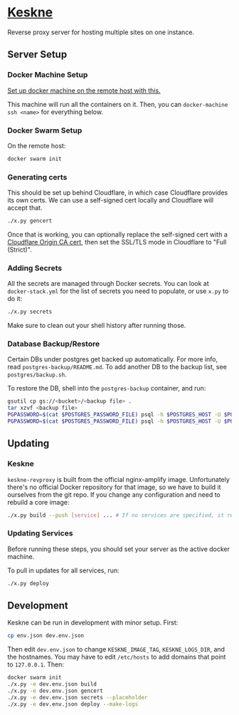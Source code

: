 # [Keskne](https://translate.google.com/#view=home&op=translate&sl=et&tl=en&text=keskne)

Reverse proxy server for hosting multiple sites on one instance.

## Server Setup

### Docker Machine Setup

[Set up docker machine on the remote host with this.](https://www.digitalocean.com/community/tutorials/how-to-provision-and-manage-remote-docker-hosts-with-docker-machine-on-ubuntu-16-04#step-3-%E2%80%94-provisioning-a-dockerized-host-using-docker-machine)

This machine will run all the containers on it. Then, you can `docker-machine ssh <name>` for everything below.

### Docker Swarm Setup

On the remote host:

```sh
docker swarm init
```

### Generating certs

This should be set up behind Cloudflare, in which case Cloudflare provides its own certs. We can use a self-signed cert locally and Cloudflare will accept that.

```sh
./x.py gencert
```

Once that is working, you can optionally replace the self-signed cert with a [Cloudflare Origin CA cert](https://support.cloudflare.com/hc/en-us/articles/115000479507#h_30e5cf09-6e98-48e1-a9f1-427486829feb), then set the SSL/TLS mode in Cloudflare to "Full (Strict)".

### Adding Secrets

All the secrets are managed through Docker secrets. You can look at `docker-stack.yml` for the list of secrets you need to populate, or use `x.py` to do it:

```sh
./x.py secrets
```

Make sure to clean out your shell history after running those.

### Database Backup/Restore

Certain DBs under postgres get backed up automatically. For more info, read `postgres-backup/README.md`. To add another DB to the backup list, see `postgres/backup.sh`.

To restore the DB, shell into the `postgres-backup` container, and run:

```sh
gsutil cp gs://<bucket>/<backup file> .
tar xzvf <backup file>
PGPASSWORD=$(cat $POSTGRES_PASSWORD_FILE) psql -h $POSTGRES_HOST -U $POSTGRES_USER -c "CREATE DATABASE gdlk;" # If necessary
PGPASSWORD=$(cat $POSTGRES_PASSWORD_FILE) psql -h $POSTGRES_HOST -U $POSTGRES_USER gdlk < backups/gdlk.bak<db>.bak
```

## Updating

### Keskne

`keskne-revproxy` is built from the official nginx-amplify image. Unfortunately there's no official Docker repository for that image, so we have to build it ourselves from the git repo. If you change any configuration and need to rebuild a core image:

```sh
./x.py build --push [service] ... # If no services are specified, it rebuilds/pushes all
```

### Updating Services

Before running these steps, you should set your server as the active docker machine.

To pull in updates for all services, run:

```sh
./x.py deploy
```

## Development

Keskne can be run in development with minor setup. First:

```sh
cp env.json dev.env.json
```

Then edit `dev.env.json` to change `KESKNE_IMAGE_TAG`, `KESKNE_LOGS_DIR`, and the hostnames. You may have to edit `/etc/hosts` to add domains that point to `127.0.0.1`. Then:

```sh
docker swarm init
./x.py -e dev.env.json build
./x.py -e dev.env.json gencert
./x.py -e dev.env.json secrets --placeholder
./x.py -e dev.env.json deploy --make-logs
```

